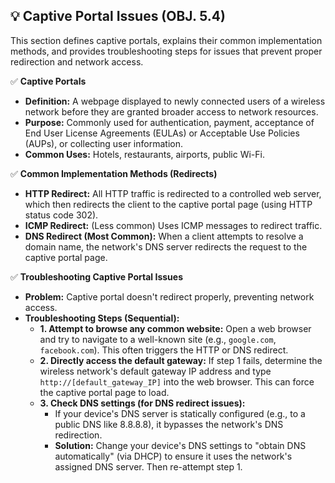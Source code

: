 ## 💡 Captive Portal Issues (OBJ. 5.4)
This section defines captive portals, explains their common implementation methods, and provides troubleshooting steps for issues that prevent proper redirection and network access.

✅ **Captive Portals**
- **Definition:** A webpage displayed to newly connected users of a wireless network before they are granted broader access to network resources.
- **Purpose:** Commonly used for authentication, payment, acceptance of End User License Agreements (EULAs) or Acceptable Use Policies (AUPs), or collecting user information.
- **Common Uses:** Hotels, restaurants, airports, public Wi-Fi.

✅ **Common Implementation Methods (Redirects)**
- **HTTP Redirect:** All HTTP traffic is redirected to a controlled web server, which then redirects the client to the captive portal page (using HTTP status code 302).
- **ICMP Redirect:** (Less common) Uses ICMP messages to redirect traffic.
- **DNS Redirect (Most Common):** When a client attempts to resolve a domain name, the network's DNS server redirects the request to the captive portal page.

✅ **Troubleshooting Captive Portal Issues**
- **Problem:** Captive portal doesn't redirect properly, preventing network access.
- **Troubleshooting Steps (Sequential):**
  - **1. Attempt to browse any common website:** Open a web browser and try to navigate to a well-known site (e.g., `google.com`, `facebook.com`). This often triggers the HTTP or DNS redirect.
  - **2. Directly access the default gateway:** If step 1 fails, determine the wireless network's default gateway IP address and type `http://[default_gateway_IP]` into the web browser. This can force the captive portal page to load.
  - **3. Check DNS settings (for DNS redirect issues):**
    - If your device's DNS server is statically configured (e.g., to a public DNS like 8.8.8.8), it bypasses the network's DNS redirection.
    - **Solution:** Change your device's DNS settings to "obtain DNS automatically" (via DHCP) to ensure it uses the network's assigned DNS server. Then re-attempt step 1.